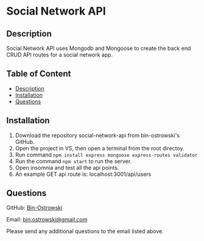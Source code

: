 # Social Network API 
        
  ## Description
  Social Network API uses Mongodb and Mongoose to create the back end CRUD API routes for a social network app.
          
  ## Table of Content
  - [Description](#description)
  - [Installation](#installation)
  - [Questions](#questions)
  
  ## Installation
  1. Download the repository social-network-api from bin-ostrowski's GitHub. 
  2. Open the project in VS, then open a terminal from the root directoy.
  3. Run command `npm install express mongoose express-routes validator`
  4. Run the command `npm start` to run the server.
  6. Open insomnia and test all the api points.
  7. An example GET api route is: localhost:3001/api/users
  
  ## Questions
  GitHub: [Bin-Ostrowski](https://github.com/Bin-Ostrowski)
  
  Email: bin.ostrowski@gmail.com
  
  Please send any additional questions to the email listed above. 

